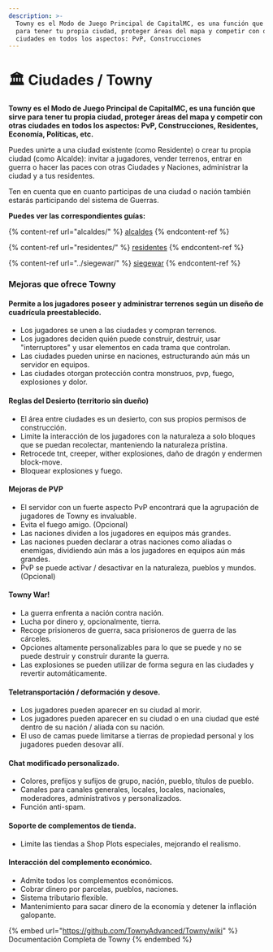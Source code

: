 ```yaml
---
description: >-
  Towny es el Modo de Juego Principal de CapitalMC, es una función que sirve
  para tener tu propia ciudad, proteger áreas del mapa y competir con otras
  ciudades en todos los aspectos: PvP, Construcciones
---
```


# 🏛 Ciudades / Towny

**Towny es el Modo de Juego Principal de CapitalMC, es una función que sirve para tener tu propia ciudad, proteger áreas del mapa y competir con otras ciudades en todos los aspectos: PvP, Construcciones, Residentes, Economía, Políticas, etc.**

Puedes unirte a una ciudad existente (como Residente) o crear tu propia ciudad (como Alcalde): invitar a jugadores, vender terrenos, entrar en guerra o hacer las paces con otras Ciudades y Naciones, administrar la ciudad y a tus residentes.

Ten en cuenta que en cuanto participas de una ciudad o nación también estarás participando del sistema de Guerras.

**Puedes ver las correspondientes guías:**

{% content-ref url="alcaldes/" %}
[alcaldes](alcaldes/)
{% endcontent-ref %}

{% content-ref url="residentes/" %}
[residentes](residentes/)
{% endcontent-ref %}

{% content-ref url="../siegewar/" %}
[siegewar](../siegewar/)
{% endcontent-ref %}

### Mejoras que ofrece Towny

#### Permite a los jugadores poseer y administrar terrenos según un diseño de cuadrícula preestablecido.&#x20;

* Los jugadores se unen a las ciudades y compran terrenos.
* Los jugadores deciden quién puede construir, destruir, usar "interruptores" y usar elementos en cada trama que controlan.
* Las ciudades pueden unirse en naciones, estructurando aún más un servidor en equipos.&#x20;
* Las ciudades otorgan protección contra monstruos, pvp, fuego, explosiones y dolor.&#x20;

#### Reglas del Desierto (territorio sin dueño)&#x20;

* El área entre ciudades es un desierto, con sus propios permisos de construcción.
* Limite la interacción de los jugadores con la naturaleza a solo bloques que se puedan recolectar, manteniendo la naturaleza prístina.&#x20;
* Retrocede tnt, creeper, wither explosiones, daño de dragón y endermen block-move.&#x20;
* Bloquear explosiones y fuego.&#x20;

#### Mejoras de PVP&#x20;

* El servidor con un fuerte aspecto PvP encontrará que la agrupación de jugadores de Towny es invaluable.&#x20;
* Evita el fuego amigo. (Opcional)&#x20;
* Las naciones dividen a los jugadores en equipos más grandes.&#x20;
* Las naciones pueden declarar a otras naciones como aliadas o enemigas, dividiendo aún más a los jugadores en equipos aún más grandes.&#x20;
* PvP se puede activar / desactivar en la naturaleza, pueblos y mundos. (Opcional)&#x20;

#### Towny War!

* La guerra enfrenta a nación contra nación.&#x20;
* Lucha por dinero y, opcionalmente, tierra.&#x20;
* Recoge prisioneros de guerra, saca prisioneros de guerra de las cárceles.&#x20;
* Opciones altamente personalizables para lo que se puede y no se puede destruir y construir durante la guerra.&#x20;
* Las explosiones se pueden utilizar de forma segura en las ciudades y revertir automáticamente.&#x20;

#### Teletransportación / deformación y desove.&#x20;

* Los jugadores pueden aparecer en su ciudad al morir.&#x20;
* Los jugadores pueden aparecer en su ciudad o en una ciudad que esté dentro de su nación / aliada con su nación.&#x20;
* El uso de camas puede limitarse a tierras de propiedad personal y los jugadores pueden desovar allí.&#x20;

#### Chat modificado personalizado.&#x20;

* Colores, prefijos y sufijos de grupo, nación, pueblo, títulos de pueblo.&#x20;
* Canales para canales generales, locales, locales, nacionales, moderadores, administrativos y personalizados.&#x20;
* Función anti-spam.&#x20;

#### Soporte de complementos de tienda.&#x20;

* Limite las tiendas a Shop Plots especiales, mejorando el realismo.&#x20;

#### Interacción del complemento económico.&#x20;

* Admite todos los complementos económicos.&#x20;
* Cobrar dinero por parcelas, pueblos, naciones.&#x20;
* Sistema tributario flexible.&#x20;
* Mantenimiento para sacar dinero de la economía y detener la inflación galopante.

{% embed url="https://github.com/TownyAdvanced/Towny/wiki" %}
Documentación Completa de Towny
{% endembed %}
